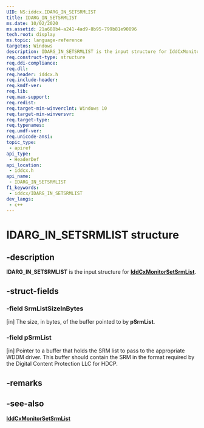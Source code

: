 ```yaml
---
UID: NS:iddcx.IDARG_IN_SETSRMLIST
title: IDARG_IN_SETSRMLIST
ms.date: 10/02/2020
ms.assetid: 21a688b4-a241-4ad9-8b95-799b81e90896
tech.root: display
ms.topic: language-reference
targetos: Windows
description: IDARG_IN_SETSRMLIST is the input structure for IddCxMonitorSetSrmList.
req.construct-type: structure
req.ddi-compliance: 
req.dll: 
req.header: iddcx.h
req.include-header: 
req.kmdf-ver: 
req.lib: 
req.max-support: 
req.redist: 
req.target-min-winverclnt: Windows 10
req.target-min-winversvr: 
req.target-type: 
req.typenames: 
req.umdf-ver: 
req.unicode-ansi: 
topic_type:
 - apiref
api_type:
 - HeaderDef
api_location:
 - iddcx.h
api_name:
 - IDARG_IN_SETSRMLIST
f1_keywords:
 - iddcx/IDARG_IN_SETSRMLIST
dev_langs:
 - c++
---
```


# IDARG_IN_SETSRMLIST structure

## -description

**IDARG_IN_SETSRMLIST** is the input structure for [**IddCxMonitorSetSrmList**](nf-iddcx-iddcxmonitorgetsrmlist.md).

## -struct-fields

### -field SrmListSizeInBytes

[in] The size, in bytes, of the buffer pointed to by **pSrmList**.

### -field pSrmList

[in] Pointer to a buffer that holds the SRM list to pass to the appropriate WDDM driver. This buffer should contain the SRM in the format required by the Digital Content Protection LLC for HDCP.

## -remarks

## -see-also

[**IddCxMonitorSetSrmList**](nf-iddcx-iddcxmonitorgetsrmlist.md)
